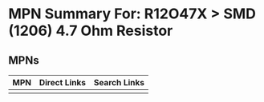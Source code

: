 



# MPN Summary For: R12O47X > SMD (1206) 4.7 Ohm Resistor

## MPNs
  

|MPN|Direct Links|Search Links|
| :--- | :--- | :--- |
||||
